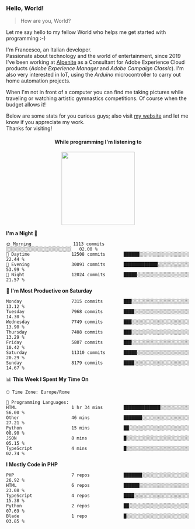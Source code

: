 ### Hello, World!

> How are you, World?

Let me say hello to my fellow World who helps me get started with programming :-)

I'm Francesco, an Italian developer.  
Passionate about technology and the world of entertainment, since 2019 I've been working at [Alpenite](https://www.alpenite.com) as a Consultant for Adobe Experience Cloud products (*Adobe Experience Manager* and *Adobe Campaign Classic*). I'm also very interested in IoT, using the *Arduino* microcontroller to carry out home automation projects.

When I'm not in front of a computer you can find me taking pictures while traveling or watching artistic gymnastics competitions. Of course when the budget allows it!

Below are some stats for you curious guys; also visit [my website](https://www.francescorega.eu) and let me know if you appreciate my work.  
Thanks for visiting!

<div align="center">
  <h4>While programming I'm listening to</h4>
  <a href="https://apps.francescorega.eu/now-playing/11147232609" target="_blank"><img src="https://apps.francescorega.eu/now-playing/11147232609" width="200"></a>
</div>

<!--START_SECTION:waka-->
**I'm a Night 🦉** 

```text
🌞 Morning                1113 commits        ░░░░░░░░░░░░░░░░░░░░░░░░░   02.00 % 
🌆 Daytime                12508 commits       ██████░░░░░░░░░░░░░░░░░░░   22.44 % 
🌃 Evening                30091 commits       █████████████░░░░░░░░░░░░   53.99 % 
🌙 Night                  12024 commits       █████░░░░░░░░░░░░░░░░░░░░   21.57 % 
```
📅 **I'm Most Productive on Saturday** 

```text
Monday                   7315 commits        ███░░░░░░░░░░░░░░░░░░░░░░   13.12 % 
Tuesday                  7968 commits        ████░░░░░░░░░░░░░░░░░░░░░   14.30 % 
Wednesday                7749 commits        ███░░░░░░░░░░░░░░░░░░░░░░   13.90 % 
Thursday                 7408 commits        ███░░░░░░░░░░░░░░░░░░░░░░   13.29 % 
Friday                   5807 commits        ███░░░░░░░░░░░░░░░░░░░░░░   10.42 % 
Saturday                 11310 commits       █████░░░░░░░░░░░░░░░░░░░░   20.29 % 
Sunday                   8179 commits        ████░░░░░░░░░░░░░░░░░░░░░   14.67 % 
```


📊 **This Week I Spent My Time On** 

```text
🕑︎ Time Zone: Europe/Rome

💬 Programming Languages: 
HTML                     1 hr 34 mins        ██████████████░░░░░░░░░░░   56.00 % 
Other                    46 mins             ███████░░░░░░░░░░░░░░░░░░   27.21 % 
Python                   15 mins             ██░░░░░░░░░░░░░░░░░░░░░░░   08.90 % 
JSON                     8 mins              █░░░░░░░░░░░░░░░░░░░░░░░░   05.15 % 
TypeScript               4 mins              █░░░░░░░░░░░░░░░░░░░░░░░░   02.74 % 
```

**I Mostly Code in PHP** 

```text
PHP                      7 repos             ███████░░░░░░░░░░░░░░░░░░   26.92 % 
HTML                     6 repos             ██████░░░░░░░░░░░░░░░░░░░   23.08 % 
TypeScript               4 repos             ████░░░░░░░░░░░░░░░░░░░░░   15.38 % 
Python                   2 repos             ██░░░░░░░░░░░░░░░░░░░░░░░   07.69 % 
Blade                    1 repo              █░░░░░░░░░░░░░░░░░░░░░░░░   03.85 % 
```




<!--END_SECTION:waka-->
